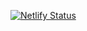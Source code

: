 [![Netlify Status](https://api.netlify.com/api/v1/badges/bba387be-eec4-406a-bbea-5af402c5bf08/deploy-status)](https://app.netlify.com/sites/stevennewcomb/deploys)